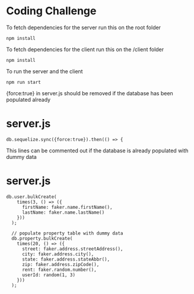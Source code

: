 # Coding Challenge

To fetch dependencies for the server run this on the root folder
```
npm install
```

To fetch dependencies for the client run this on the /client folder
```
npm install
```

To run the server and the client
```
npm run start
```

{force:true} in server.js should be removed if the database has been populated already

# server.js
```
db.sequelize.sync({force:true}).then(() => {
```

This lines can be commented out if the database is already populated with dummy data

# server.js
```
db.user.bulkCreate(
    times(3, () => ({
      firstName: faker.name.firstName(),
      lastName: faker.name.lastName()
    }))
  );

  // populate property table with dummy data
  db.property.bulkCreate(
    times(20, () => ({
      street: faker.address.streetAddress(),
      city: faker.address.city(),
      state: faker.address.stateAbbr(),
      zip: faker.address.zipCode(),
      rent: faker.random.number(),
      userId: random(1, 3)
    }))
  );
```
